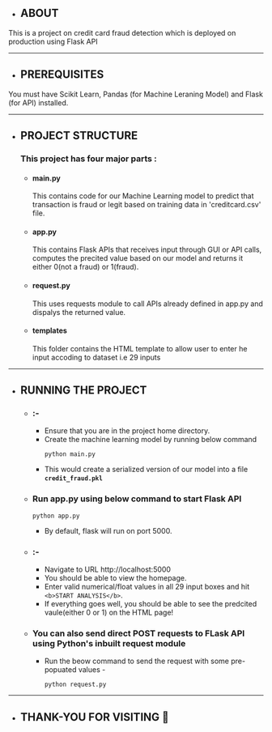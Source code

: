 - ## ABOUT
This is a project on credit card fraud detection which is deployed on production using Flask API
***
- ## PREREQUISITES
You must have Scikit Learn, Pandas (for Machine Leraning Model) and Flask (for API) installed.
***
- ## PROJECT STRUCTURE
  ### This project has four major parts :
  - #### main.py 
     This contains code for our Machine Learning model to predict that  transaction is fraud or legit based on training data        in 'creditcard.csv' file.
  - #### app.py 
     This contains Flask APIs that receives input through GUI or API calls, computes the precited value based on our model and      returns it either 0(not a fraud) or 1(fraud).
  - #### request.py 
     This uses requests module to call APIs already defined in app.py and dispalys the returned value.
  - #### templates 
     This folder contains the HTML template to allow user to enter he input accoding to dataset i.e 29 inputs 
***
- ## RUNNING THE PROJECT
    - ### :-
      - Ensure that you are in the project home directory.
      - Create the machine learning model by running below command 
           ```
           python main.py
           ```
      - This would create a serialized version of our model into a file **`credit_fraud.pkl`**

    - ### Run app.py using below command to start Flask API
        ```
        python app.py
        ```
      - By default, flask will run on port 5000.

    - ### :-
      -  Navigate to URL http://localhost:5000
      - You should be able to view the homepage.
      - Enter valid numerical/float values in all 29 input boxes and hit `<b>START ANALYSIS</b>`.
      - If everything goes well, you should  be able to see the predcited vaule(either 0 or 1) on the HTML page!

    - ### You can also send direct POST requests to FLask API using Python's inbuilt request module
      - Run the beow command to send the request with some pre-popuated values -
          ```
          python request.py
          ```
***
- ## THANK-YOU FOR VISITING 💯
